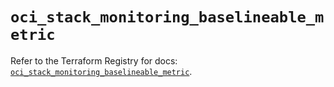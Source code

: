 # `oci_stack_monitoring_baselineable_metric`

Refer to the Terraform Registry for docs: [`oci_stack_monitoring_baselineable_metric`](https://registry.terraform.io/providers/oracle/oci/6.18.0/docs/resources/stack_monitoring_baselineable_metric).
